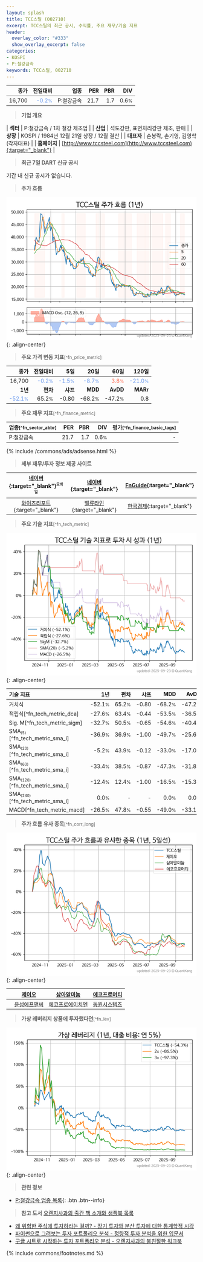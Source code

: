 ```yaml
---
layout: splash
title: TCC스틸 (002710)
excerpt: TCC스틸의 최근 공시, 수익률, 주요 재무/기술 지표
header:
  overlay_color: "#333"
  show_overlay_excerpt: false
categories:
- KOSPI
- P:철강금속
keywords: TCC스틸, 002710
---
```


| **종가** | **전일대비** | **업종** | **PER** | **PBR** | **DIV** |
| -------: | -----------: | -------: | ------: | ------: | ------: |
| 16,700 | <span style="color: cornflowerblue">-0.2<small>%</small></span> | P:철강금속 | 21.7 | 1.7 | 0.6<small>%</small> |

<!-- more -->


> **기업 개요**<a id="company"></a>

| <span style="white-space:nowrap;">**섹터**</span> | P:철강금속 / 1차 철강 제조업 |
| <span style="white-space:nowrap;">**산업**</span> | 석도강판, 표면처리강판 제조, 판매 |
| <span style="white-space:nowrap;">**상장**</span> | KOSPI / 1984년 12월 21일 상장 / 12월 결산 |
| <span style="white-space:nowrap;">**대표자**</span> | 손봉락, 손기영, 김영학 (각자대표) |
| <span style="white-space:nowrap;">**홈페이지**</span> | [http://www.tccsteel.com](http://www.tccsteel.com){:target="_blank"} |


> **최근 7일 DART 신규 공시**<a id="dart"></a>

기간 내 신규 공시가 없습니다.


> **주가 흐름**<a id="price"></a>

![002710](/stock/images/002710.png){: .align-center}


> **주요 가격 변동 지표**<small>[^fn_price_metric]</small>

| **종가** | **전일대비** | **5일** | **20일** | **60일** | **120일** |
| -------: | -----------: | ------: | -------: | -------: | --------: |
| 16,700 | <span style="color: cornflowerblue">-0.2<small>%</small></span> | <span style="color: cornflowerblue">-1.5<small>%</small></span> | <span style="color: cornflowerblue">-8.7<small>%</small></span> | <span style="color: tomato">3.8<small>%</small></span> | <span style="color: cornflowerblue">-21.0<small>%</small></span> |
| **1년** | **편차** | **샤프** | **MDD** | **AvDD** | **MARr** |
| <span style="color: cornflowerblue">-52.1<small>%</small></span> | 65.2<small>%</small> | -0.80 | -68.2<small>%</small> | -47.2<small>%</small> | 0.8 |


> **주요 재무 지표**<small>[^fn_finance_metric]</small>

| **업종**<small>[^fn_sector_abbr]</small> | **PER** | **PBR** | **DIV** | **평가**<small>[^fn_finance_basic_tags]</small> |
| :--------------------------------------- | ------: | ------: | ------: | ----------------------------------------------: |
| P:철강금속 | 21.7 | 1.7 | 0.6<small>%</small> | - |



{% include /commons/ads/adsense.html %}

> **세부 재무/투자 정보 제공 사이트**

| [네이버](https://m.stock.naver.com/domestic/stock/002710/finance/summary){:target="_blank"}<sup><small>모바일</small></sup> | [네이버](https://finance.naver.com/item/coinfo.naver?code=002710){:target="_blank"} | [FnGuide](https://comp.fnguide.com/SVO2/ASP/SVD_Invest.asp?gicode=A002710&MenuYn=Y){:target="_blank"} |
| :---: | :---: | :---: |
| [와이즈리포트](https://comp.wisereport.co.kr/company/c1040001.aspx?cmp_cd=002710){:target="_blank"} | [밸류라인](https://www.valueline.co.kr/finance/summary/002710){:target="_blank"} | [한국경제](https://markets.hankyung.com/stock/002710/financial-summary){:target="_blank"} |


> **주요 기술 지표**<small>[^fn_tech_metric]</small>


![002710](/stock/images/002710_tech.png){: .align-center}

| **기술 지표** | **1년** | **편차** | **샤프** | **MDD** | **AvDD** |
| :------------ | ------: | -----------: | -------: | ------: | -------: |
| 거치식 | -52.1<small>%</small> | 65.2<small>%</small> | -0.80 | -68.2<small>%</small> | -47.2<small>%</small> |
| 적립식[^fn_tech_metric_dca] | -27.6<small>%</small> | 63.4<small>%</small> | -0.44 | -53.5<small>%</small> | -36.5<small>%</small> |
| Sig. M[^fn_tech_metric_sigm] | -32.7<small>%</small> | 50.5<small>%</small> | -0.65 | -54.6<small>%</small> | -40.4<small>%</small> |
| SMA<small><sub>(5)</sub></small>[^fn_tech_metric_sma_i] | -36.9<small>%</small> | 36.9<small>%</small> | -1.00 | -49.7<small>%</small> | -25.6<small>%</small> |
| SMA<small><sub>(20)</sub></small>[^fn_tech_metric_sma_i] | -5.2<small>%</small> | 43.9<small>%</small> | -0.12 | -33.0<small>%</small> | -17.0<small>%</small> |
| SMA<small><sub>(60)</sub></small>[^fn_tech_metric_sma_i] | -33.4<small>%</small> | 38.5<small>%</small> | -0.87 | -47.3<small>%</small> | -31.8<small>%</small> |
| SMA<small><sub>(120)</sub></small>[^fn_tech_metric_sma_i] | -12.4<small>%</small> | 12.4<small>%</small> | -1.00 | -16.5<small>%</small> | -15.3<small>%</small> |
| SMA<small><sub>(240)</sub></small>[^fn_tech_metric_sma_i] | 0.0<small>%</small> | - | - | 0.0<small>%</small> | 0.0<small>%</small> |
| MACD[^fn_tech_metric_macd] | -26.5<small>%</small> | 47.8<small>%</small> | -0.55 | -49.0<small>%</small> | -33.1<small>%</small> |


> **주가 흐름 유사 종목**<a id="corr"></a><small>[^fn_corr_long]</small>

![002710](/stock/images/002710_corr.png){: .align-center}

|       | [제이오](/418550/) | [삼아알미늄](/006110/) | [에코프로머티](/450080/) |
| :---: | :------------------------------------: | :------------------------------------: | :------------------------------------: |
|       | [윤성에프앤씨](/372170/) | [에코프로에이치엔](/383310/) | [동원시스템즈](/014820/) |


> **가상 레버리지 상품에 투자했다면**<a id="2x"></a><small>[^fn_lev]</small>

![002710](/stock/images/002710_2x.png){: .align-center}


> **관련 정보**

- [P:철강금속 업종 목록](/stats/sector/kospi_업종_철강금속_종목/){: .btn .btn--info}

> **참고 도서** [오렌지사과의 출간 책 소개와 샘플북 목록](https://kongdori.tistory.com/691)

- [왜 위험한 주식에 투자하라는 걸까? - 장기 투자와 분산 투자에 대한 통계학적 시각](https://kongdori.tistory.com/421)
- [파이썬으로 그려보는 투자 포트폴리오 분석  - 정량적 투자 분석을 위한 입문서](https://kongdori.tistory.com/643)
- [구글 시트로 시작하는 투자 포트폴리오 분석 - 오렌지사과의 불친절한 워크북](https://kongdori.tistory.com/449)


{% include commons/footnotes.md %}